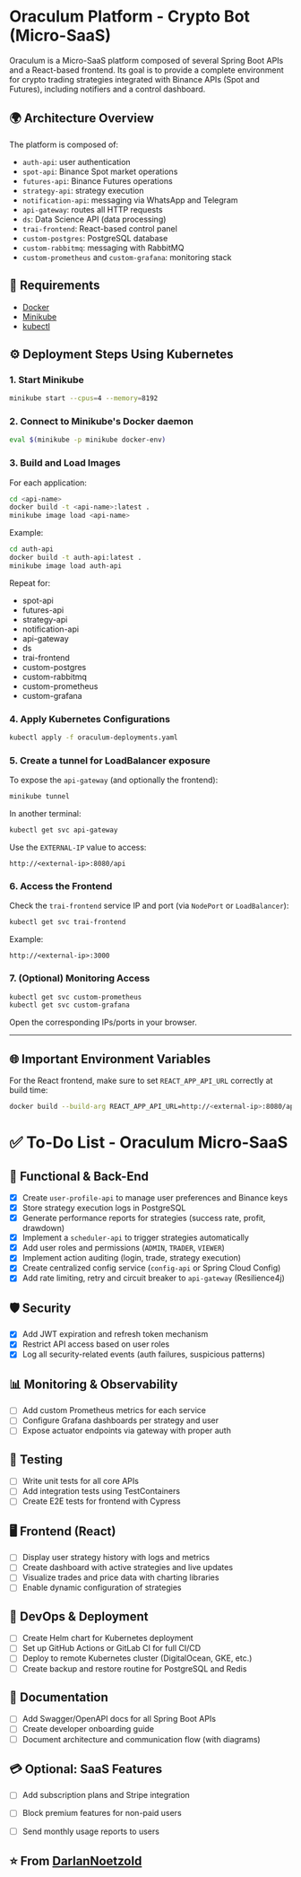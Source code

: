 # Oraculum Platform - Crypto Bot (Micro-SaaS)

Oraculum is a Micro-SaaS platform composed of several Spring Boot APIs and a React-based frontend. Its goal is to provide a complete environment for crypto trading strategies integrated with Binance APIs (Spot and Futures), including notifiers and a control dashboard.

## 🌍 Architecture Overview

The platform is composed of:

- `auth-api`: user authentication
- `spot-api`: Binance Spot market operations
- `futures-api`: Binance Futures operations
- `strategy-api`: strategy execution
- `notification-api`: messaging via WhatsApp and Telegram
- `api-gateway`: routes all HTTP requests
- `ds`: Data Science API (data processing)
- `trai-frontend`: React-based control panel
- `custom-postgres`: PostgreSQL database
- `custom-rabbitmq`: messaging with RabbitMQ
- `custom-prometheus` and `custom-grafana`: monitoring stack

## 🧰 Requirements

- [Docker](https://www.docker.com/)
- [Minikube](https://minikube.sigs.k8s.io/docs/start/)
- [kubectl](https://kubernetes.io/docs/tasks/tools/)

## ⚙️ Deployment Steps Using Kubernetes

### 1. Start Minikube

```bash
minikube start --cpus=4 --memory=8192
```

### 2. Connect to Minikube's Docker daemon

```bash
eval $(minikube -p minikube docker-env)
```

### 3. Build and Load Images

For each application:

```bash
cd <api-name>
docker build -t <api-name>:latest .
minikube image load <api-name>
```

Example:
```bash
cd auth-api
docker build -t auth-api:latest .
minikube image load auth-api
```

Repeat for:
- spot-api
- futures-api
- strategy-api
- notification-api
- api-gateway
- ds
- trai-frontend
- custom-postgres
- custom-rabbitmq
- custom-prometheus
- custom-grafana

### 4. Apply Kubernetes Configurations

```bash
kubectl apply -f oraculum-deployments.yaml
```

### 5. Create a tunnel for LoadBalancer exposure

To expose the `api-gateway` (and optionally the frontend):

```bash
minikube tunnel
```

In another terminal:

```bash
kubectl get svc api-gateway
```

Use the `EXTERNAL-IP` value to access:

```
http://<external-ip>:8080/api
```

### 6. Access the Frontend

Check the `trai-frontend` service IP and port (via `NodePort` or `LoadBalancer`):

```bash
kubectl get svc trai-frontend
```

Example:
```
http://<external-ip>:3000
```

### 7. (Optional) Monitoring Access

```bash
kubectl get svc custom-prometheus
kubectl get svc custom-grafana
```

Open the corresponding IPs/ports in your browser.

---

## 🌐 Important Environment Variables

For the React frontend, make sure to set `REACT_APP_API_URL` correctly at build time:

```bash
docker build --build-arg REACT_APP_API_URL=http://<external-ip>:8080/api -t trai-frontend .
```

# ✅ To-Do List - Oraculum Micro-SaaS

## 🧠 Functional & Back-End
- [x] Create `user-profile-api` to manage user preferences and Binance keys
- [x] Store strategy execution logs in PostgreSQL
- [x] Generate performance reports for strategies (success rate, profit, drawdown)
- [x] Implement a `scheduler-api` to trigger strategies automatically
- [x] Add user roles and permissions (`ADMIN`, `TRADER`, `VIEWER`)
- [x] Implement action auditing (login, trade, strategy execution)
- [x] Create centralized config service (`config-api` or Spring Cloud Config)
- [x] Add rate limiting, retry and circuit breaker to `api-gateway` (Resilience4j)

## 🛡 Security
- [x] Add JWT expiration and refresh token mechanism
- [x] Restrict API access based on user roles
- [x] Log all security-related events (auth failures, suspicious patterns)

## 📊 Monitoring & Observability
- [ ] Add custom Prometheus metrics for each service
- [ ] Configure Grafana dashboards per strategy and user
- [ ] Expose actuator endpoints via gateway with proper auth

## 🧪 Testing
- [ ] Write unit tests for all core APIs
- [ ] Add integration tests using TestContainers
- [ ] Create E2E tests for frontend with Cypress

## 🖥 Frontend (React)
- [ ] Display user strategy history with logs and metrics
- [ ] Create dashboard with active strategies and live updates
- [ ] Visualize trades and price data with charting libraries
- [ ] Enable dynamic configuration of strategies

## 🚀 DevOps & Deployment
- [ ] Create Helm chart for Kubernetes deployment
- [ ] Set up GitHub Actions or GitLab CI for full CI/CD
- [ ] Deploy to remote Kubernetes cluster (DigitalOcean, GKE, etc.)
- [ ] Create backup and restore routine for PostgreSQL and Redis

## 🧾 Documentation
- [ ] Add Swagger/OpenAPI docs for all Spring Boot APIs
- [ ] Create developer onboarding guide
- [ ] Document architecture and communication flow (with diagrams)

## 💳 Optional: SaaS Features
- [ ] Add subscription plans and Stripe integration
- [ ] Block premium features for non-paid users
- [ ] Send monthly usage reports to users


⭐️ From [DarlanNoetzold](https://github.com/DarlanNoetzold)
---

